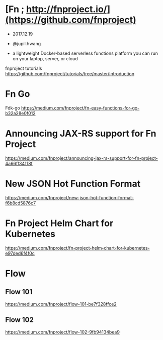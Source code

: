 # [Fn ; http://fnproject.io/](https://github.com/fnproject)
- 2017.12.19
- @jupil.hwang

- a lightweight Docker-based serverless functions platform you can run on your laptop, server, or cloud

fnproject tutorials
https://github.com/fnproject/tutorials/tree/master/Introduction


# Fn Go
Fdk-go https://medium.com/fnproject/fn-easy-functions-for-go-b32a28e0f012


# Announcing JAX-RS support for Fn Project
https://medium.com/fnproject/announcing-jax-rs-support-for-fn-project-4a66ff34118f

# New JSON Hot Function Format
https://medium.com/fnproject/new-json-hot-function-format-f6b8cd5876c7

# Fn Project Helm Chart for Kubernetes
https://medium.com/fnproject/fn-project-helm-chart-for-kubernetes-e97ded6f4f0c

# Flow
## Flow 101
https://medium.com/fnproject/flow-101-be7f328ffce2

## Flow 102
https://medium.com/fnproject/flow-102-9fb94134bea9

